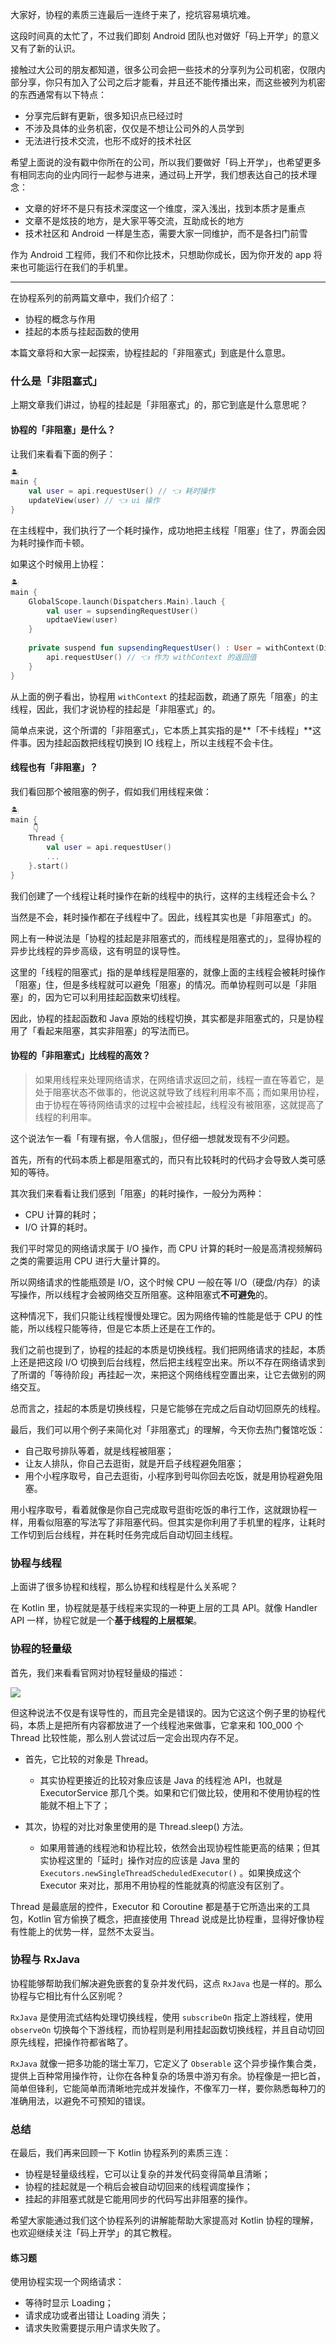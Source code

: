 大家好，协程的素质三连最后一连终于来了，挖坑容易填坑难。

这段时间真的太忙了，不过我们即刻 Android 团队也对做好「码上开学」的意义又有了新的认识。

接触过大公司的朋友都知道，很多公司会把一些技术的分享列为公司机密，仅限内部分享，你只有加入了公司之后才能看，并且还不能传播出来，而这些被列为机密的东西通常有以下特点：

- 分享完后鲜有更新，很多知识点已经过时
- 不涉及具体的业务机密，仅仅是不想让公司外的人员学到
- 无法进行技术交流，也形不成好的技术社区

希望上面说的没有戳中你所在的公司，所以我们要做好「码上开学」，也希望更多有相同志向的业内同行一起参与进来，通过码上开学，我们想表达自己的技术理念：

- 文章的好坏不是只有技术深度这一个维度，深入浅出，找到本质才是重点
- 文章不是炫技的地方，是大家平等交流，互助成长的地方
- 技术社区和 Android 一样是生态，需要大家一同维护，而不是各扫门前雪

作为 Android 工程师，我们不和你比技术，只想助你成长，因为你开发的 app 将来也可能运行在我们的手机里。

---

在协程系列的前两篇文章中，我们介绍了：

* 协程的概念与作用
* 挂起的本质与挂起函数的使用

本篇文章将和大家一起探索，协程挂起的「非阻塞式」到底是什么意思。

### 什么是「非阻塞式」

上期文章我们讲过，协程的挂起是「非阻塞式」的，那它到底是什么意思呢？

#### 协程的「非阻塞」是什么？

让我们来看看下面的例子：

```kotlin
🏝️
main {
    val user = api.requestUser() // 👈 耗时操作
    updateView(user) // 👈 ui 操作
}
```

在主线程中，我们执行了一个耗时操作，成功地把主线程「阻塞」住了，界面会因为耗时操作而卡顿。

如果这个时候用上协程：

```kotlin
🏝️
main {
    GlobalScope.launch(Dispatchers.Main).lauch {
        val user = supsendingRequestUser()
        updtaeView(user)
    }
    
    private suspend fun supsendingRequestUser() : User = withContext(Dispatchers.IO) {
        api.requestUser() // 👈 作为 withContext 的返回值
    }
}
```

从上面的例子看出，协程用 `withContext` 的挂起函数，疏通了原先「阻塞」的主线程，因此，我们才说协程的挂起是「非阻塞式」的。

简单点来说，这个所谓的「非阻塞式」，它本质上其实指的是**「不卡线程」**这件事。因为挂起函数把线程切换到 IO 线程上，所以主线程不会卡住。

#### 线程也有「非阻塞」？

我们看回那个被阻塞的例子，假如我们用线程来做：

```kotlin
🏝️
main {
     👇
    Thread {
        val user = api.requestUser()
        ...
    }.start()
}
```

我们创建了一个线程让耗时操作在新的线程中的执行，这样的主线程还会卡么？

当然是不会，耗时操作都在子线程中了。因此，线程其实也是「非阻塞式」的。

网上有一种说法是「协程的挂起是非阻塞式的，而线程是阻塞式的」，显得协程的异步比线程的异步高级，这有明显的误导性。

这里的「线程的阻塞式」指的是单线程是阻塞的，就像上面的主线程会被耗时操作「阻塞」住，但是多线程就可以避免「阻塞」的情况。而单协程则可以是「非阻塞」的，因为它可以利用挂起函数来切线程。

因此，协程的挂起函数和 Java 原始的线程切换，其实都是非阻塞式的，只是协程用了「看起来阻塞，其实非阻塞」的写法而已。

#### 协程的「非阻塞式」比线程的高效？

> 如果用线程来处理网络请求，在网络请求返回之前，线程一直在等着它，是处于阻塞状态不做事的，他说这就导致了线程利用率不高；而如果用协程，由于协程在等待网络请求的过程中会被挂起，线程没有被阻塞，这就提高了线程的利用率。

这个说法乍一看「有理有据，令人信服」，但仔细一想就发现有不少问题。

首先，所有的代码本质上都是阻塞式的，而只有比较耗时的代码才会导致人类可感知的等待。

其次我们来看看让我们感到「阻塞」的耗时操作，一般分为两种：

* CPU 计算的耗时；
* I/O 计算的耗时。

我们平时常见的网络请求属于 I/O 操作，而 CPU 计算的耗时一般是高清视频解码之类的需要运用 CPU 进行大量计算的。

所以网络请求的性能瓶颈是 I/O，这个时候 CPU 一般在等 I/O（硬盘/内存）的读写操作，所以线程才会被网络交互所阻塞。这种阻塞式**不可避免**的。

这种情况下，我们只能让线程慢慢处理它。因为网络传输的性能是低于 CPU 的性能，所以线程只能等待，但是它本质上还是在工作的。

我们之前也提到了，协程的挂起的本质是切换线程。我们把网络请求的挂起，本质上还是把这段 I/O 切换到后台线程，然后把主线程空出来。所以不存在网络请求到了所谓的「等待阶段」再挂起一次，来把这个网络线程空置出来，让它去做别的网络交互。

总而言之，挂起的本质是切换线程，只是它能够在完成之后自动切回原先的线程。

最后，我们可以用个例子来简化对「非阻塞式」的理解，今天你去热门餐馆吃饭：

- 自己取号排队等着，就是线程被阻塞；
- 让友人排队，你自己去逛街，就是开启子线程避免阻塞；
- 用个小程序取号，自己去逛街，小程序到号叫你回去吃饭，就是用协程避免阻塞。

用小程序取号，看着就像是你自己完成取号逛街吃饭的串行工作，这就跟协程一样，用看似阻塞的写法写了非阻塞代码。但其实是你利用了手机里的程序，让耗时工作切到后台线程，并在耗时任务完成后自动切回主线程。

### 协程与线程

上面讲了很多协程和线程，那么协程和线程是什么关系呢？

在 Kotlin 里，协程就是基于线程来实现的一种更上层的工具 API。就像 Handler API 一样，协程它就是一个**基于线程的上层框架**。

### 协程的轻量级

首先，我们来看看官网对协程轻量级的描述：

![](https://camo.githubusercontent.com/cda374fe45b15d886aa4bb081c8b3726c4f58bf0/68747470733a2f2f747661312e73696e61696d672e636e2f6c617267652f30303679386d4e36677931673738626f736e7664346a3331696c3075307464692e6a7067)

但这种说法不仅是有误导性的，而且完全是错误的。因为它这这个例子里的协程代码，本质上是把所有内容都放进了一个线程池来做事，它拿来和 100_000 个 Thread 比较性能，那么别人尝试过后一定会出现内存不足。

* 首先，它比较的对象是 Thread。
  * 其实协程更接近的比较对象应该是 Java 的线程池 API，也就是 ExecutorService 那几个类。如果和它们做比较，使用和不使用协程的性能就不相上下了；

* 其次，协程的对比对象里使用的是 Thread.sleep() 方法。
  * 如果用普通的线程池和协程比较，依然会出现协程性能更高的结果；但其实协程这里的「延时」操作对应的应该是 Java 里的 `Executors.newSingleThreadScheduledExecutor()` 。如果换成这个 Executor 来对比，那用不用协程的性能就真的彻底没有区别了。

Thread 是最底层的控件，Executor 和 Coroutine 都是基于它所造出来的工具包，Kotlin 官方偷换了概念，把直接使用 Thread 说成是比协程重，显得好像协程有性能上的优势一样，显然不太妥当。

### 协程与 RxJava

协程能够帮助我们解决避免嵌套的复杂并发代码，这点 `RxJava` 也是一样的。那么协程与它相比有什么区别呢？

`RxJava` 是使用流式结构处理切换线程，使用 `subscribeOn` 指定上游线程，使用 `observeOn` 切换每个下游线程，而协程则是利用挂起函数切换线程，并且自动切回原先线程，把操作符都省略了。

`RxJava` 就像一把多功能的瑞士军刀，它定义了 `Obserable` 这个异步操作集合类，提供上百种常用操作符，让你在各种复杂的场景中游刃有余。协程像是一把匕首，简单但锋利，它能简单而清晰地完成并发操作，不像军刀一样，要你熟悉每种刀的准确用法，以避免不可预知的错误。

### 总结

在最后，我们再来回顾一下 Kotlin 协程系列的素质三连：

* 协程是轻量级线程，它可以让复杂的并发代码变得简单且清晰；
* 协程的挂起就是一个稍后会被自动切回来的线程调度操作；
* 挂起的非阻塞式就是它能用同步的代码写出非阻塞的操作。

希望大家能通过我们这个协程系列的讲解能帮助大家提高对 Kotlin 协程的理解，也欢迎继续关注「码上开学」的其它教程。

#### 练习题

使用协程实现一个网络请求：

* 等待时显示 Loading；
* 请求成功或者出错让 Loading 消失；
* 请求失败需要提示用户请求失败了。